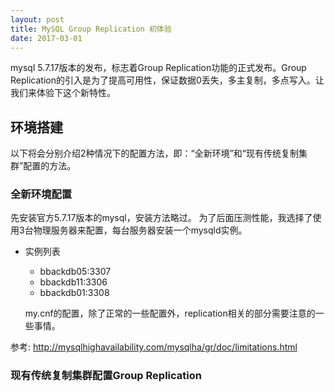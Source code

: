 ```yaml
---
layout: post
title: MySQL Group Replication 初体验
date: 2017-03-01
---
```


  mysql 5.7.17版本的发布，标志着Group Replication功能的正式发布。Group Replication的引入是为了提高可用性，保证数据0丢失，多主复制，多点写入。让我们来体验下这个新特性。

## 环境搭建
  以下将会分别介绍2种情况下的配置方法，即：“全新环境”和“现有传统复制集群”配置的方法。

### 全新环境配置
  先安装官方5.7.17版本的mysql，安装方法略过。
  为了后面压测性能，我选择了使用3台物理服务器来配置，每台服务器安装一个mysqld实例。  
- 实例列表
  + bbackdb05:3307
  + bbackdb11:3306
  + bbackdb01:3308

  my.cnf的配置，除了正常的一些配置外，replication相关的部分需要注意的一些事情。

参考:
http://mysqlhighavailability.com/mysqlha/gr/doc/limitations.html

### 现有传统复制集群配置Group Replication

